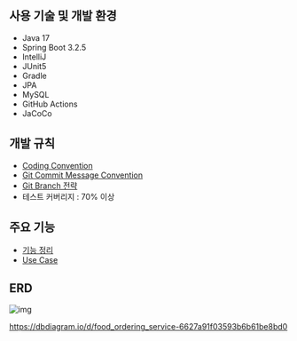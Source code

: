 ## 사용 기술 및 개발 환경

- Java 17
- Spring Boot 3.2.5
- IntelliJ
- JUnit5
- Gradle
- JPA
- MySQL
- GitHub Actions
- JaCoCo

## 개발 규칙

- [Coding Convention](https://github.com/mistyblue0302/food_ordering_service/wiki/Convention#coding-convention)
- [Git Commit Message Convention](https://github.com/mistyblue0302/food-map/wiki/Convention#commit-message-convention)
- [Git Branch 전략](https://github.com/mistyblue0302/food_ordering_service/wiki/Convention#git-branch-%EC%A0%84%EB%9E%B5)
- 테스트 커버리지 : 70% 이상 

## 주요 기능

- [기능 정리](https://github.com/mistyblue0302/food_ordering_service/wiki)
- [Use Case](https://github.com/mistyblue0302/food_ordering_service/wiki/Use-Case)

## ERD

![img](https://github.com/mistyblue0302/TIL/blob/main/Image/Untitled.png)

https://dbdiagram.io/d/food_ordering_service-6627a91f03593b6b61be8bd0
